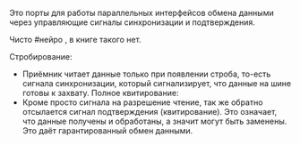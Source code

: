 Это порты для работы параллельных интерфейсов обмена данными через управляющие сигналы синхронизации и подтверждения.

Чисто #нейро , в книге такого нет.

Стробирование:
- Приёмник читает данные только при появлении строба, то-есть сигнала синхронизации, который сигнализирует, что данные на шине готовы к захвату.
Полное квитирование:
- Кроме просто сигнала на разрешение чтение, так же обратно отсылается сигнал подтверждения (квитирование). Это означает, что данные получены и обработаны, а значит могут быть заменены. Это даёт гарантированный обмен данными.